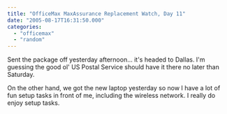 ```yaml
---
title: "OfficeMax MaxAssurance Replacement Watch, Day 11"
date: "2005-08-17T16:31:50.000"
categories: 
  - "officemax"
  - "random"
---
```


Sent the package off yesterday afternoon... it's headed to Dallas. I'm guessing the good ol' US Postal Service should have it there no later than Saturday.

On the other hand, we got the new laptop yesterday so now I have a lot of fun setup tasks in front of me, including the wireless network. I really do enjoy setup tasks.
